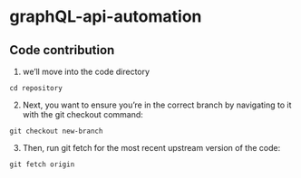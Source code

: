 # graphQL-api-automation

## Code contribution
1. we’ll move into the code directory
```
cd repository
```

2. Next, you want to ensure you’re in the correct branch by navigating to it with the git checkout command:
```
git checkout new-branch
```

3. Then, run git fetch for the most recent upstream version of the code:
```
git fetch origin
```
